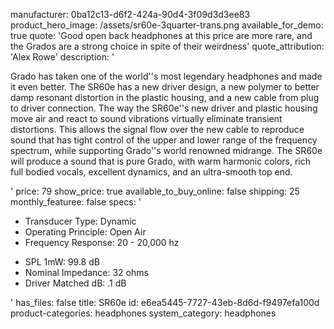 manufacturer: 0ba12c13-d6f2-424a-90d4-3f09d3d3ee83
product_hero_image: /assets/sr60e-3quarter-trans.png
available_for_demo: true
quote: 'Good open back headphones at this price are more rare, and the Grados are a strong choice in spite of their weirdness'
quote_attribution: 'Alex Rowe'
description: '<p>Grado has taken one of the world''s most legendary headphones and made it even better. The SR60e has a new driver design, a new polymer to better damp resonant distortion in the plastic housing, and a new cable from plug to driver connection. The way the SR60e''s new driver and plastic housing move air and react to sound vibrations&nbsp;virtually eliminate&nbsp;transient distortions. This allows the signal flow over the new cable to reproduce sound that has&nbsp;tight control of the upper and lower range of the frequency spectrum, while&nbsp;supporting Grado''s world renowned midrange. The SR60e will produce a sound that is pure Grado, with warm harmonic colors, rich full bodied vocals, excellent dynamics, and an ultra-smooth top end.</p>'
price: 79
show_price: true
available_to_buy_online: false
shipping: 25
monthly_featuree: false
specs: '<ul><li>Transducer Type: Dynamic</li><li>Operating Principle: Open Air</li><li>Frequency Response: 20 - 20,000 hz</li></ul><ul><li>SPL 1mW: 99.8 dB</li><li>Nominal Impedance: 32 ohms</li><li>Driver Matched dB: .1 dB</li></ul>'
has_files: false
title: SR60e
id: e6ea5445-7727-43eb-8d6d-f9497efa100d
product-categories: headphones
system_category: headphones

